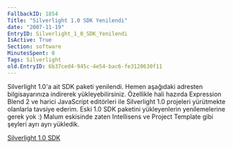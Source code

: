 ```yaml
---
FallbackID: 1854
Title: "Silverlight 1.0 SDK Yenilendi"
date: "2007-11-19"
EntryID: Silverlight_1_0_SDK_Yenilendi
IsActive: True
Section: software
MinutesSpent: 0
Tags: Silverlight
old.EntryID: 6b37ced4-945c-4e54-bac6-fe3120630f11
---
```

Silverlight 1.0'a ait SDK paketi yenilendi. Hemen aşağıdaki adresten
bilgisayarınıza indirerek yükleyebilirsiniz. Özellikle hali hazırda
Expression Blend 2 ve harici JavaScript editörleri ile Silverlight 1.0
projeleri yürütmekte olanlarla tavsiye ederim. Eski 1.0 SDK paketini
yükleyenlerin yenilemelerine gerek yok :) Malum eskisinde zaten
Intellisens ve Project Template gibi şeyleri ayrı ayrı yükledik.

[Silverlight 1.0
SDK](http://www.microsoft.com/downloads/details.aspx?FamilyId=FB7900DB-4380-4B0F-BB95-0BAEC714EE17&displaylang=en)


